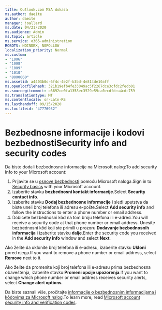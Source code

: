 ```yaml
---
title: Outlook.com MSA dokaza
ms.author: daeite
author: daeite
manager: joallard
ms.date: 04/21/2020
ms.audience: Admin
ms.topic: article
ms.service: o365-administration
ROBOTS: NOINDEX, NOFOLLOW
localization_priority: Normal
ms.custom:
- "1006"
- "1008"
- "1009"
- "1010"
- "8000060"
ms.assetid: a4403b0c-6f4c-4e2f-b3bd-4e814de10aff
ms.openlocfilehash: 321b19efb4fe33049ac5f2267dce3cfdc2fedb01
ms.sourcegitcommit: c6692ce0fa1358ec3529e59ca0ecdfdea4cdc759
ms.translationtype: MT
ms.contentlocale: sr-Latn-RS
ms.lasthandoff: 09/15/2020
ms.locfileid: "47776932"
---
```

# <a name="security-info-and-security-codes"></a><span data-ttu-id="adfb4-102">Bezbednosne informacije i kodovi bezbednosti</span><span class="sxs-lookup"><span data-stu-id="adfb4-102">Security info and security codes</span></span>

<span data-ttu-id="adfb4-103">Da biste dodali bezbednosne informacije na Microsoft nalog:</span><span class="sxs-lookup"><span data-stu-id="adfb4-103">To add security info to your Microsoft account:</span></span>

1. <span data-ttu-id="adfb4-104">Prijavite se u [osnove bezbednosti](https://account.microsoft.com/security) pomoću Microsoft naloga.</span><span class="sxs-lookup"><span data-stu-id="adfb4-104">Sign in to [Security basics](https://account.microsoft.com/security) with your Microsoft account.</span></span>
1. <span data-ttu-id="adfb4-105">Izaberite stavku **bezbednosni kontakt informacije**.</span><span class="sxs-lookup"><span data-stu-id="adfb4-105">Select **Security contact info**.</span></span>
1. <span data-ttu-id="adfb4-106">Izaberite stavku **Dodaj bezbednosne informacije** i sledi uputstva da biste uneli broj telefona ili adresu e-pošte.</span><span class="sxs-lookup"><span data-stu-id="adfb4-106">Select **Add security info** and follow the instructions to enter a phone number or email address.</span></span>
1. <span data-ttu-id="adfb4-107">Dobićete bezbednosni kôd na tom broju telefona ili e-adresi.</span><span class="sxs-lookup"><span data-stu-id="adfb4-107">You will receive a security code at that phone number or email address.</span></span> <span data-ttu-id="adfb4-108">Unesite bezbednosni kôd koji ste primili u prozoru **Dodavanje bezbednosnih informacija** i izaberite stavku **dalje**.</span><span class="sxs-lookup"><span data-stu-id="adfb4-108">Enter the security code you received in the **Add security info** window and select **Next**.</span></span>

<span data-ttu-id="adfb4-109">Ako želite da uklonite broj telefona ili e-adresu, izaberite stavku **Ukloni** pored njega.</span><span class="sxs-lookup"><span data-stu-id="adfb4-109">If you want to remove a phone number or email address, select **Remove** next to it.</span></span>

<span data-ttu-id="adfb4-110">Ako želite da promenite koji broj telefona ili e-adresu prima bezbednosna obaveštenja, izaberite stavku **Promeni opcije upozorenja**.</span><span class="sxs-lookup"><span data-stu-id="adfb4-110">If you want to change which phone number or email address receives security alerts, select **Change alert options**.</span></span>

<span data-ttu-id="adfb4-111">Da biste saznali više, pročitajte [informacije o bezbednosnim informacijama i kôdovima za Microsoft nalog](https://support.microsoft.com/help/12428/).</span><span class="sxs-lookup"><span data-stu-id="adfb4-111">To learn more, read [Microsoft account security info and verification codes](https://support.microsoft.com/help/12428/).</span></span>